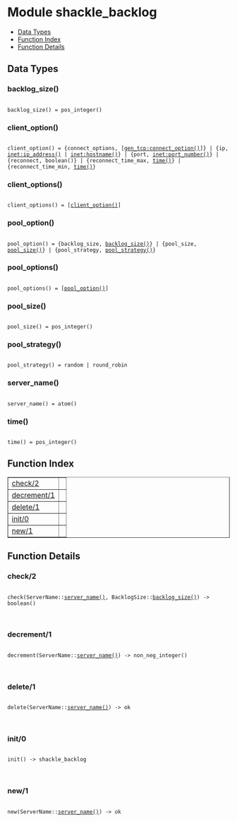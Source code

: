

# Module shackle_backlog #
* [Data Types](#types)
* [Function Index](#index)
* [Function Details](#functions)

<a name="types"></a>

## Data Types ##




### <a name="type-backlog_size">backlog_size()</a> ###


<pre><code>
backlog_size() = pos_integer()
</code></pre>




### <a name="type-client_option">client_option()</a> ###


<pre><code>
client_option() = {connect_options, [<a href="gen_tcp.md#type-connect_option">gen_tcp:connect_option()</a>]} | {ip, <a href="inet.md#type-ip_address">inet:ip_address()</a> | <a href="inet.md#type-hostname">inet:hostname()</a>} | {port, <a href="inet.md#type-port_number">inet:port_number()</a>} | {reconnect, boolean()} | {reconnect_time_max, <a href="#type-time">time()</a>} | {reconnect_time_min, <a href="#type-time">time()</a>}
</code></pre>




### <a name="type-client_options">client_options()</a> ###


<pre><code>
client_options() = [<a href="#type-client_option">client_option()</a>]
</code></pre>




### <a name="type-pool_option">pool_option()</a> ###


<pre><code>
pool_option() = {backlog_size, <a href="#type-backlog_size">backlog_size()</a>} | {pool_size, <a href="#type-pool_size">pool_size()</a>} | {pool_strategy, <a href="#type-pool_strategy">pool_strategy()</a>}
</code></pre>




### <a name="type-pool_options">pool_options()</a> ###


<pre><code>
pool_options() = [<a href="#type-pool_option">pool_option()</a>]
</code></pre>




### <a name="type-pool_size">pool_size()</a> ###


<pre><code>
pool_size() = pos_integer()
</code></pre>




### <a name="type-pool_strategy">pool_strategy()</a> ###


<pre><code>
pool_strategy() = random | round_robin
</code></pre>




### <a name="type-server_name">server_name()</a> ###


<pre><code>
server_name() = atom()
</code></pre>




### <a name="type-time">time()</a> ###


<pre><code>
time() = pos_integer()
</code></pre>

<a name="index"></a>

## Function Index ##


<table width="100%" border="1" cellspacing="0" cellpadding="2" summary="function index"><tr><td valign="top"><a href="#check-2">check/2</a></td><td></td></tr><tr><td valign="top"><a href="#decrement-1">decrement/1</a></td><td></td></tr><tr><td valign="top"><a href="#delete-1">delete/1</a></td><td></td></tr><tr><td valign="top"><a href="#init-0">init/0</a></td><td></td></tr><tr><td valign="top"><a href="#new-1">new/1</a></td><td></td></tr></table>


<a name="functions"></a>

## Function Details ##

<a name="check-2"></a>

### check/2 ###

<pre><code>
check(ServerName::<a href="#type-server_name">server_name()</a>, BacklogSize::<a href="#type-backlog_size">backlog_size()</a>) -&gt; boolean()
</code></pre>
<br />

<a name="decrement-1"></a>

### decrement/1 ###

<pre><code>
decrement(ServerName::<a href="#type-server_name">server_name()</a>) -&gt; non_neg_integer()
</code></pre>
<br />

<a name="delete-1"></a>

### delete/1 ###

<pre><code>
delete(ServerName::<a href="#type-server_name">server_name()</a>) -&gt; ok
</code></pre>
<br />

<a name="init-0"></a>

### init/0 ###

<pre><code>
init() -&gt; shackle_backlog
</code></pre>
<br />

<a name="new-1"></a>

### new/1 ###

<pre><code>
new(ServerName::<a href="#type-server_name">server_name()</a>) -&gt; ok
</code></pre>
<br />

